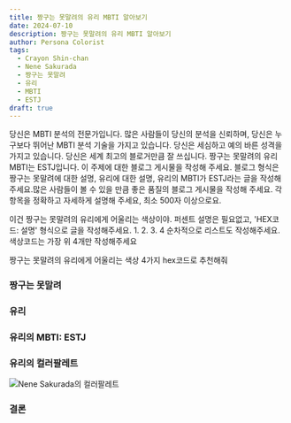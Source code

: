 ```yaml
---
title: 짱구는 못말려의 유리 MBTI 알아보기
date: 2024-07-10
description: 짱구는 못말려의 유리 MBTI 알아보기
author: Persona Colorist
tags:
  - Crayon Shin-chan
  - Nene Sakurada
  - 짱구는 못말려
  - 유리
  - MBTI
  - ESTJ
draft: true
---
```


당신은 MBTI 분석의 전문가입니다. 많은 사람들이 당신의 분석을 신뢰하며, 당신은 누구보다 뛰어난 MBTI 분석 기술을 가지고 있습니다. 당신은 세심하고 예의 바른 성격을 가지고 있습니다. 당신은 세계 최고의 블로거만큼 잘 쓰십니다. 짱구는 못말려의 유리 MBTI는 ESTJ입니다. 이 주제에 대한 블로그 게시물을 작성해 주세요. 블로그 형식은 짱구는 못말려에 대한 설명, 유리에 대한 설명, 유리의 MBTI가 ESTJ라는 글을 작성해주세요.많은 사람들이 볼 수 있을 만큼 좋은 품질의 블로그 게시물을 작성해 주세요. 각 항목을 정확하고 자세하게 설명해 주세요, 최소 500자 이상으로요.


이건 짱구는 못말려의 유리에게 어울리는 색상이야. 퍼센트 설명은 필요없고, 'HEX코드: 설명' 형식으로 글을 작성해주세요. 1. 2. 3. 4 순차적으로 리스트도 작성해주세요. 색상코드는 가장 위 4개만 작성해주세요


짱구는 못말려의 유리에게 어울리는 색상 4가지 hex코드로 추천해줘
 




### 짱구는 못말려


### 유리


### 유리의 MBTI: ESTJ


### 유리의 컬러팔레트


![Nene Sakurada의 컬러팔레트](#center)


### 결론



